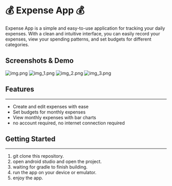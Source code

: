 # 💰 Expense App 💰

Expense App is a simple and easy-to-use application for tracking your daily expenses. With a clean and intuitive interface, you can easily record your expenses, view your spending patterns, and set budgets for different categories.

## Screenshots & Demo

![img.png](doc/image/img.png)
![img_1.png](doc/image/img_1.png)
![img_2.png](doc/image/img_2.png)
![img_3.png](doc/image/img_3.png)

## Features

---

- Create and edit expenses with ease
- Set budgets for monthly expenses
- View monthly expenses with bar charts 
- no account required, no internet connection required

## Getting Started

---

1. git clone this repository.
2. open android studio and open the project.
3. waiting for gradle to finish building.
4. run the app on your device or emulator.
5. enjoy the app.
